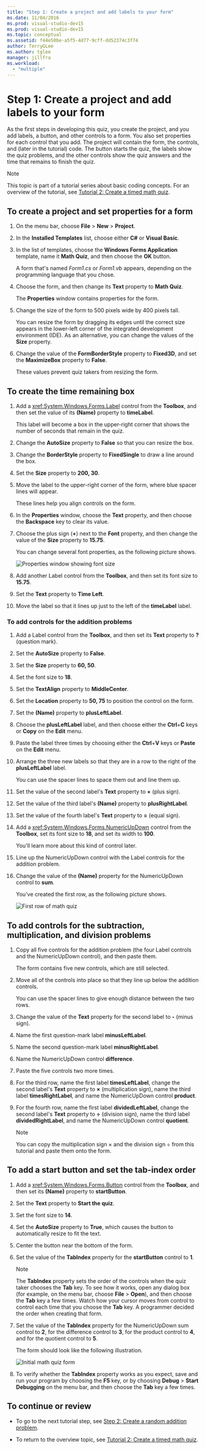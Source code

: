 ```yaml
---
title: "Step 1: Create a project and add labels to your form"
ms.date: 11/04/2016
ms.prod: visual-studio-dev15
ms.prod: visual-studio-dev15
ms.topic: conceptual
ms.assetid: f44e50be-a5f5-4d77-9cff-dd52374c3f74
author: TerryGLee
ms.author: tglee
manager: jillfra
ms.workload:
  - "multiple"
---
```

# Step 1: Create a project and add labels to your form

As the first steps in developing this quiz, you create the project, and you add labels, a button, and other controls to a form. You also set properties for each control that you add. The project will contain the form, the controls, and (later in the tutorial) code. The button starts the quiz, the labels show the quiz problems, and the other controls show the quiz answers and the time that remains to finish the quiz.

> [!NOTE]
> This topic is part of a tutorial series about basic coding concepts. For an overview of the tutorial, see [Tutorial 2: Create a timed math quiz](../ide/tutorial-2-create-a-timed-math-quiz.md).

## To create a project and set properties for a form

1.  On the menu bar, choose **File** > **New** > **Project**.

2.  In the **Installed Templates** list, choose either **C#** or **Visual Basic**.

3.  In the list of templates, choose the **Windows Forms Application** template, name it **Math Quiz**, and then choose the **OK** button.

     A form that's named *Form1.cs* or *Form1.vb* appears, depending on the programming language that you chose.

4.  Choose the form, and then change its **Text** property to **Math Quiz**.

     The **Properties** window contains properties for the form.

5.  Change the size of the form to 500 pixels wide by 400 pixels tall.

     You can resize the form by dragging its edges until the correct size appears in the lower-left corner of the integrated development environment (IDE). As an alternative, you can change the values of the **Size** property.

6.  Change the value of the **FormBorderStyle** property to **Fixed3D**, and set the **MaximizeBox** property to **False**.

     These values prevent quiz takers from resizing the form.

## To create the time remaining box

1.  Add a <xref:System.Windows.Forms.Label> control from the **Toolbox**, and then set the value of its **(Name)** property to **timeLabel**.

     This label will become a box in the upper-right corner that shows the number of seconds that remain in the quiz.

2.  Change the **AutoSize** property to **False** so that you can resize the box.

3.  Change the **BorderStyle** property to **FixedSingle** to draw a line around the box.

4.  Set the **Size** property to **200, 30**.

5.  Move the label to the upper-right corner of the form, where blue spacer lines will appear.

     These lines help you align controls on the form.

6.  In the **Properties** window, choose the **Text** property, and then choose the **Backspace** key to clear its value.

7.  Choose the plus sign (**+**) next to the **Font** property, and then change the value of the **Size** property to **15.75**.

     You can change several font properties, as the following picture shows.

     ![Properties window showing font size](../ide/media/express_setfontsize.png)

8.  Add another Label control from the **Toolbox**, and then set its font size to **15.75**.

9. Set the **Text** property to **Time Left**.

10. Move the label so that it lines up just to the left of the **timeLabel** label.

### To add controls for the addition problems

1.  Add a Label control from the **Toolbox**, and then set its **Text** property to **?** (question mark).

2.  Set the **AutoSize** property to **False**.

3.  Set the **Size** property to **60, 50**.

4.  Set the font size to **18**.

5.  Set the **TextAlign** property to **MiddleCenter**.

6.  Set the **Location** property to **50, 75** to position the control on the form.

7.  Set the **(Name)** property to **plusLeftLabel**.

8.  Choose the **plusLeftLabel** label, and then choose either the **Ctrl**+**C** keys or **Copy** on the **Edit** menu.

9. Paste the label three times by choosing either the **Ctrl**+**V** keys or **Paste** on the **Edit** menu.

10. Arrange the three new labels so that they are in a row to the right of the **plusLeftLabel** label.

     You can use the spacer lines to space them out and line them up.

11. Set the value of the second label's **Text** property to **+** (plus sign).

12. Set the value of the third label's **(Name)** property to **plusRightLabel**.

13. Set the value of the fourth label's **Text** property to **=** (equal sign).

14. Add a <xref:System.Windows.Forms.NumericUpDown> control from the **Toolbox**, set its font size to **18**, and set its width to **100**.

     You'll learn more about this kind of control later.

15. Line up the NumericUpDown control with the Label controls for the addition problem.

16. Change the value of the **(Name)** property for the NumericUpDown control to **sum**.

     You've created the first row, as the following picture shows.

     ![First row of math quiz](../ide/media/express_firstrow.png)

## To add controls for the subtraction, multiplication, and division problems

1.  Copy all five controls for the addition problem (the four Label controls and the NumericUpDown control), and then paste them.

     The form contains five new controls, which are still selected.

2.  Move all of the controls into place so that they line up below the addition controls.

     You can use the spacer lines to give enough distance between the two rows.

3.  Change the value of the **Text** property for the second label to **-** (minus sign).

4.  Name the first question-mark label **minusLeftLabel**.

5.  Name the second question-mark label **minusRightLabel**.

6.  Name the NumericUpDown control **difference**.

7.  Paste the five controls two more times.

8.  For the third row, name the first label **timesLeftLabel**, change the second label's **Text** property to **×** (multiplication sign), name the third label **timesRightLabel**, and name the NumericUpDown control **product**.

9. For the fourth row, name the first label **dividedLeftLabel**, change the second label's **Text** property to **÷** (division sign), name the third label **dividedRightLabel**, and name the NumericUpDown control **quotient**.

    > [!NOTE]
    > You can copy the multiplication sign × and the division sign ÷ from this tutorial and paste them onto the form.

## To add a start button and set the tab-index order

1.  Add a <xref:System.Windows.Forms.Button> control from the **Toolbox**, and then set its **(Name)** property to **startButton**.

2.  Set the **Text** property to **Start the quiz**.

3.  Set the font size to **14**.

4.  Set the **AutoSize** property to **True**, which causes the button to automatically resize to fit the text.

5.  Center the button near the bottom of the form.

6.  Set the value of the **TabIndex** property for the **startButton** control to **1**.

    > [!NOTE]
    > The **TabIndex** property sets the order of the controls when the quiz taker chooses the **Tab** key. To see how it works, open any dialog box (for example, on the menu bar, choose **File** > **Open**), and then choose the **Tab** key a few times. Watch how your cursor moves from control to control each time that you choose the **Tab** key. A programmer decided the order when creating that form.

7.  Set the value of the **TabIndex** property for the NumericUpDown sum control to **2**, for the difference control to **3**, for the product control to **4**, and for the quotient control to **5**.

     The form should look like the following illustration.

     ![Initial math quiz form](../ide/media/express_formlaidout.png)

8.  To verify whether the **TabIndex** property works as you expect, save and run your program by choosing the **F5** key, or by choosing **Debug** > **Start Debugging** on the menu bar, and then choose the **Tab** key a few times.

## To continue or review

-   To go to the next tutorial step, see [Step 2: Create a random addition problem](../ide/step-2-create-a-random-addition-problem.md).

-   To return to the overview topic, see [Tutorial 2: Create a timed math quiz](../ide/tutorial-2-create-a-timed-math-quiz.md).
